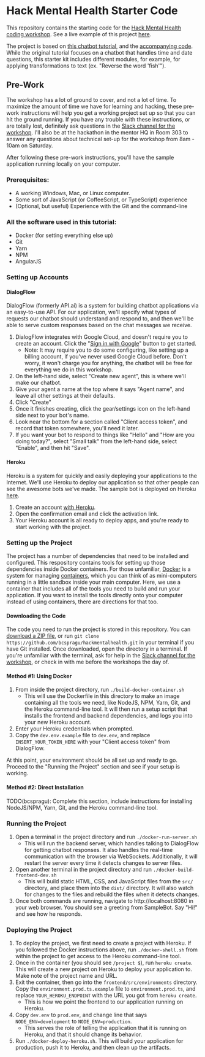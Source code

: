 # Hack Mental Health Starter Code

This repository contains the starting code for the [Hack Mental Health coding
workshop](https://www.hackmentalhealth.care/coding-workshops). See a live
example of this project [here](https://floating-tor-11853.herokuapp.com/).

The project is based on [this chatbot
tutorial](https://medium.freecodecamp.org/what-does-it-take-to-build-a-chatbot-lets-find-out-b4d009ea8cfd),
and the [accompanying code](https://github.com/van100j/tibot). While the
original tutorial focuses on a chatbot that handles time and date questions,
this starter kit includes different modules, for example, for applying
transformations to text (ex. "Reverse the word 'fish'").

## Pre-Work

The workshop has a lot of ground to cover, and not a lot of time. To maximize
the amount of time we have for learning and hacking, these pre-work
instructions will help you get a working project set up so that you can hit the
ground running. If you have any trouble with these instructions, or are totally
lost, definitely ask questions in the [Slack channel for the
workshop](https://hackmentalhealth.slack.com/messages/C925ATDPG/). I'll also be
at the hackathon in the mentor HQ in Room 303 to answer any questions about
technical set-up for the workshop from 8am - 10am on Saturday.

After following these pre-work instructions, you'll have the sample application
running locally on your computer.

### Prerequisites:
* A working Windows, Mac, or Linux computer.
* Some sort of JavaScript (or CoffeeScript, or TypeScript) experience
* (Optional, but useful) Experience with the Git and the command-line

### All the software used in this tutorial:
* Docker (for setting everything else up)
* Git
* Yarn
* NPM
* AngularJS

### Setting up Accounts

#### DialogFlow

DialogFlow (formerly API.ai) is a system for building chatbot applications via
an easy-to-use API. For our application, we'll specify what types of requests
our chatbot should understand and respond to, and then we'll be able to serve
custom responses based on the chat messages we receive.

1. DialogFlow integrates with Google Cloud, and doesn't require you to create
   an account. Click the "[Sign in with
   Google](https://console.dialogflow.com/api-client/#/login)" button to get
   started.
     * Note: It may require you to do some configuring, like setting up a billing
       account, if you've never used Google Cloud before. Don't worry, it won't
       charge you for anything, the chatbot will be free for everything we do in
       this workshop.
1. On the left-hand side, select "Create new agent", this is where we'll
   make our chatbot.
1. Give your agent a name at the top where it says "Agent name", and leave
   all other settings at their defaults.
1. Click "Create"
1. Once it finishes creating, click the gear/settings icon on the left-hand
   side next to your bot's name.
1. Look near the bottom for a section called "Client access token", and
   record that token somewhere, you'll need it later.
1. If you want your bot to respond to things like "Hello" and "How are you
   doing today?", select "Small talk" from the left-hand side, select "Enable",
   and then hit "Save".

#### Heroku

Heroku is a system for quickly and easily deploying your applications to the
Internet. We'll use Heroku to deploy our application so that other people can
see the awesome bots we've made. The sample bot is deployed on Heroku
[here](https://floating-tor-11853.herokuapp.com/).

1. Create an account [with Heroku](https://signup.heroku.com).
1. Open the confirmation email and click the activation link.
1. Your Heroku account is all ready to deploy apps, and you're ready to start
   working with the project.

### Setting up the Project

The project has a number of dependencies that need to be installed and
configured. This respository contains tools for setting up those dependencies
inside Docker containers. For those unfamiliar,
[Docker](https://www.docker.com/) is a system for managing
[containers](https://www.docker.com/what-container), which you can think of as
mini-computers running in a little sandbox inside your main computer. Here, we
use a container that includes all of the tools you need to build and run your
application. If you want to install the tools directly onto your computer
instead of using containers, there are directions for that too.

#### Downloading the Code

The code you need to run the project is stored in this repository. You can
[download a ZIP
file](https://github.com/bcspragu/hackmentalhealth/archive/master.zip), or run
`git clone https://github.com/bcspragu/hackmentalhealth.git` in your terminal
if you have Git installed. Once downloaded, open the directory in a terminal.
If you're unfamiliar with the terminal, ask for help in the [Slack channel
for the workshop](https://hackmentalhealth.slack.com/messages/C925ATDPG/), or
check in with me before the workshops the day of.

#### Method #1: Using Docker

1. From inside the project directory, run `./build-docker-container.sh`
    * This will use the Dockerfile in this directory to make an image
      containing all the tools we need, like NodeJS, NPM, Yarn, Git, and the
      Heroku command-line tool. It will then run a setup script that installs
      the frontend and backend dependencies, and logs you into your new Heroku
      account.
1. Enter your Heroku credentials when prompted.
1. Copy the `dev.env.example` file to `dev.env`, and replace
   `INSERT_YOUR_TOKEN_HERE` with your "Client access token" from DialogFlow.

At this point, your environment should be all set up and ready to go. Proceed
to the "Running the Project" section and see if your setup is working.


#### Method #2: Direct Installation

TODO(bcspragu): Complete this section, include instructions for installing
NodeJS/NPM, Yarn, Git, and the Heroku command-line tool.

### Running the Project
1. Open a terminal in the project directory and run `./docker-run-server.sh`
    * This will run the backend server, which handles talking to DialogFlow for
      getting chatbot responses. It also handles the real-time communication
      with the browser via WebSockets. Additionally, it will restart the server
      every time it detects changes to server files.
1. Open another terminal in the project directory and run
   `./docker-build-frontend-dev.sh`
    * This will build static HTML, CSS, and JavaScript files from the `src/`
      directory, and place them into the `dist/` directory. It will also watch
      for changes to the files and rebuild the files when it detects changes.
1. Once both commands are running, navigate to http://localhost:8080 in your
   web browser. You should see a greeting from SampleBot. Say "Hi!" and see how
   he responds.

### Deploying the Project

1. To deploy the project, we first need to create a project with Heroku. If you
   followed the Docker instructions above, run `./docker-shell.sh` from within
   the project to get access to the Heroku command-line tool.
1. Once in the container (you should see `/project $`), run `heroku create`.
   This will create a new project on Heroku to deploy your application to. Make
   note of the project name and URL.
1. Exit the container, then go into the `frontend/src/environments` directory.
   Copy the `environment.prod.ts.example` file to `environment.prod.ts`, and replace
   `YOUR_HEROKU_ENDPOINT` with the URL you got from `heroku create`.
    * This is how we point the frontend to our application running on Heroku.
1. Copy `dev.env` to `prod.env`, and change line that says
   `NODE_ENV=development` to `NODE_ENV=production`.
    * This serves the role of telling the application that it is running on
      Heroku, and that it should change its behavior.
1.  Run `./docker-deploy-heroku.sh`. This will build your application for
    production, push it to Heroku, and then clean up the artifacts.
